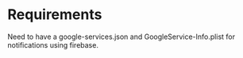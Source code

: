 # Requirements

Need to have a google-services.json and GoogleService-Info.plist for notifications using firebase.